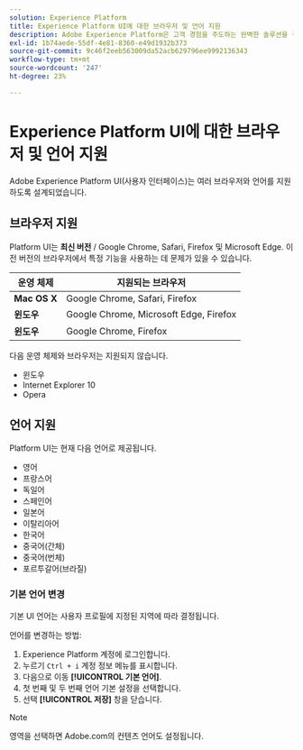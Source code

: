 ```yaml
---
solution: Experience Platform
title: Experience Platform UI에 대한 브라우저 및 언어 지원
description: Adobe Experience Platform은 고객 경험을 주도하는 완벽한 솔루션을 구축하고 관리하기 위해 시장에서 가장 강력하고 유연하며 개방적인 시스템입니다. Experience Platform을 사용하면 조직 내 모든 시스템의 고객 데이터와 컨텐츠를 중앙 집중화 및 표준화하고 데이터 과학 및 시스템 학습을 적용하여 풍부한 개인별 경험을 더 잘 설계하고 전달할 수 있습니다.
exl-id: 1b74aede-55df-4e81-8360-e49d1932b373
source-git-commit: 9c46f2eeb563009da52acb629796ee9992136343
workflow-type: tm+mt
source-wordcount: '247'
ht-degree: 23%

---
```


# Experience Platform UI에 대한 브라우저 및 언어 지원

Adobe Experience Platform UI(사용자 인터페이스)는 여러 브라우저와 언어를 지원하도록 설계되었습니다.

## 브라우저 지원

Platform UI는 **최신 버전** / Google Chrome, Safari, Firefox 및 Microsoft Edge. 이전 버전의 브라우저에서 특정 기능을 사용하는 데 문제가 있을 수 있습니다.

| 운영 체제 | 지원되는 브라우저 |
|---|---|
| **Mac OS X** | Google Chrome, Safari, Firefox |
| **윈도우** | Google Chrome, Microsoft Edge, Firefox |
| **윈도우** | Google Chrome, Firefox |

다음 운영 체제와 브라우저는 지원되지 않습니다.

* 윈도우
* Internet Explorer 10
* Opera

## 언어 지원

Platform UI는 현재 다음 언어로 제공됩니다.

* 영어
* 프랑스어
* 독일어
* 스페인어
* 일본어
* 이탈리아어
* 한국어
* 중국어(간체)
* 중국어(번체)
* 포르투갈어(브라질)

### 기본 언어 변경

기본 UI 언어는 사용자 프로필에 지정된 지역에 따라 결정됩니다.

언어를 변경하는 방법:

1. Experience Platform 계정에 로그인합니다.
1. 누르기 `Ctrl + i` 계정 정보 메뉴를 표시합니다.
1. 다음으로 이동 **[!UICONTROL 기본 언어]**.
1. 첫 번째 및 두 번째 언어 기본 설정을 선택합니다.
1. 선택 **[!UICONTROL 저장]** 창을 닫습니다.

>[!NOTE]
>
> 영역을 선택하면 Adobe.com의 컨텐츠 언어도 설정됩니다.
